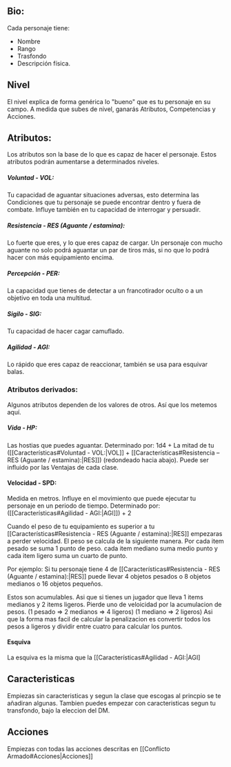 ## Bio:

Cada personaje tiene:
- Nombre
- Rango
- Trasfondo
- Descripción física.

## Nivel

El nivel explica de forma genérica lo "bueno" que es tu personaje en su campo. 
A medida que subes de nivel, ganarás Atributos, Competencias y Acciones.

## Atributos:

Los atributos son la base de lo que es capaz de hacer el personaje. Estos atributos podrán aumentarse a determinados niveles.

##### Voluntad - VOL:
Tu capacidad de aguantar situaciones adversas, esto determina las Condiciones que tu personaje se puede encontrar dentro y fuera de combate. Influye también en tu capacidad de interrogar y persuadir.

##### Resistencia - RES (Aguante / estamina): 
Lo fuerte que eres, y lo que eres capaz de cargar. Un personaje con mucho aguante no solo podrá aguantar un par de tiros más, si no que lo podrá hacer con más equipamiento encima.

##### Percepción - PER: 
La capacidad que tienes de detectar a un francotirador oculto o a un objetivo en toda una multitud.

##### Sigilo - SIG: 
Tu capacidad de hacer cagar camuflado.

##### Agilidad - AGI: 
Lo rápido que eres capaz de reaccionar, también se usa para esquivar balas.

### Atributos derivados:

Algunos atributos dependen de los valores de otros. Así que los metemos aquí.

##### Vida - HP: 
Las hostias que puedes aguantar.
Determinado por: 1d4 + La mitad de tu ([[Características#Voluntad - VOL:|VOL]] + [[Características#Resistencia – RES (Aguante / estamina):|RES]]) (redondeado hacia abajo).
Puede ser influido por las Ventajas de cada clase.

#### Velocidad - SPD:
Medida en metros. Influye en el movimiento que puede ejecutar tu personaje en un periodo de tiempo.
Determinado por: ([[Características#Agilidad - AGI:|AGI]]) + 2

Cuando el peso de tu equipamiento es superior a tu [[Características#Resistencia - RES (Aguante / estamina):|RES]] empezaras a perder velocidad.
El peso se calcula de la siguiente manera.
Por cada item pesado se suma 1 punto de peso.
cada item mediano suma medio punto
y cada item ligero suma un cuarto de punto.

Por ejemplo: Si tu personaje tiene 4 de [[Características#Resistencia - RES (Aguante / estamina):|RES]] puede llevar 4 objetos pesados o 8 objetos medianos o 16 objetos pequeños. 

Estos son acumulables. Asi que si tienes un jugador que lleva 1 items medianos y 2 items ligeros. Pierde uno de veloicidad por la acumulacion de pesos.
(1 pesado => 2 medianos => 4 ligeros)
(1 mediano => 2 ligeros)
Asi que la forma mas facil de calcular la penalizacion es convertir todos los pesos a ligeros y dividir entre cuatro para calcular los puntos.

#### Esquiva
La esquiva es la misma que la [[Características#Agilidad - AGI:|AGI]

## Caracteristicas

Empiezas sin caracteristicas y segun la clase que escogas al princpio se te añadiran algunas. Tambien puedes empezar con caracteristicas segun tu transfondo, bajo la eleccion del DM. 


## Acciones

Empiezas con todas las acciones descritas en [[Conflicto Armado#Acciones|Acciones]]

